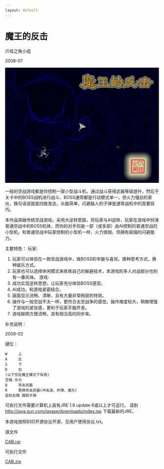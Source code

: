 ```yaml
---
layout: default
---
```


# 魔王的反击

爪哇之角小组

2008-07

![CAB.png](CAB.png)

一般的空战游戏都是你控制一架小型战斗机，通过战斗获得武器等级提升，然后于关卡中的BOSS战机进行战斗，BOSS通常都是行动模式单一，但火力强劲的家伙，换句话说就是四肢发达，头脑简单，闪避敌人的子弹是通常战机中的首要技巧。

本作品突破传统空战游戏，采用大逆转思路，将玩家与AI逆转，玩家在游戏中扮演普通空战中的BOSS机体，而你的对手则是一部（或多部）由AI控制的普通空战的小型机，和普通空战中玩家控制的小型机一样，火力很弱，但拥有超强的闪避能力。

主要特色：
玩家:
1)	玩家可以体验在一款空战游戏中，做BOSS的辛酸与喜悦，换种思考方式，换种娱乐方式。
2)	玩家也可以选择休闲模式来练练自己的躲避技术，本游戏的多人对战部分也别有一番风味。
游戏:
1)	成功实现逆转思想，让玩家充分体验BOSS感受。
2)	AI成功，和游戏紧密结合。
3)	画面显示流畅、清晰，且有大量非常绚丽的特效。 
4)	操作与一般空战不太一样，更符合太空战争的感觉。操作难度较大，稍微增强了游戏的紧张感，更利于玩家手脑开发。
5)	游戏联网方便流畅，具有相当高的同步率。

补充说明：

2009-02

键位：

    W     上
    A     左
    S     下
    D     右
    (以下仅在魔王模式下有效)
    空格 斥力
    Q     攻击武器
    R     更换攻击武器(冲击波、炸弹、激光)
    鼠标左键 跟踪子弹

可执行文件需要计算机上装有JRE 1.6 update 6或以上才可运行。
请到 http://java.sun.com/javase/downloads/index.jsp 下载最新的JRE。

本游戏按照BSD开源协议开源，见用户使用协议.txt。

源文件

[CAB.rar](CAB.rar)

可执行文件

[CAB.zip](CAB.zip)
